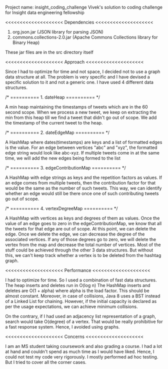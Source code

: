 Project name: insight_coding_challenge
Vivek's solution to coding challenge for Insight data engineering fellowship



<<<<<<<<<<<<<<<<<<<< Dependencies <<<<<<<<<<<<<<<<<<<<

1. org.json.jar (JSON library for parsing JSON)
2. commons.collections-2.0.jar (Apache Commons Collections library for Binary Heap)

These jar files are in the src directory itself



<<<<<<<<<<<<<<<<<<<< Approach <<<<<<<<<<<<<<<<<<<<

Since I had to optimize for time and not space, I decided not to use a graph data structure at all.
The problem is very specific and I have devised a specific solution to it and not a generic one.
I have used 4 different data structures.

/* ========== 1. dateHeap ========== */

A min heap maintaining the timestamps of tweets which are in the 60 second scope.
When we process a new tweet, we keep on extracting the min from this heap till we find a tweet that didn't go out of scope.
We add the timestamp of the current tweet to the heap.

/* ========== 2. dateEdgeMap ========== */

A HashMap where dates(timestamps) are keys and a list of formatted edges is the value.
For an edge between vertices "abc" and "xyz", the formatted edge string would look like abc-xyz.
If multiple tweets come in at the same time, we will add the new edges being formed to the list

/* ========== 3. edgeContributionMap ========== */

A HashMap with edge strings as keys and the repetition factors as values.
If an edge comes from multiple tweets, then the contribution factor for that would be the same as the number of such tweets.
This way, we can identify whether an edge would still be there once one of such contributing tweets go out of scope.

/* ========== 4. vertexDegreeMap ========== */

A HashMap with vertices as keys and degrees of them as values.
Once the value of an edge goes to zero in the edgeContributionMap, we know that all the tweets for that edge are out of scope.
At this point, we can delete the edge.
Once we delete the edge, we can decrease the degree of the associated vertices.
If any of those degrees go to zero, we will delete the vertex from the map and decrease the total number of vertices.
Most of the stuff could be achieved through the other 3 data structures.
But without this, we can't keep track whether a vertex is to be deleted from the hashtag graph.



<<<<<<<<<<<<<<<<<<<< Performance <<<<<<<<<<<<<<<<<<<<

I had to optimize for time. So I used a combination of fast data structures.
The heap inserts and deletes run in O(log n)
The HashMap inserts and deletes are O(1 + alpha) where alpha is the load factor. This should be almost constant.
Moreover, in case of collisions, Java 8 uses a BST instead of a Linked List for chaining.
However, if the initial capacity is declared as per the usage expectations, we can achieve minimum collisions.

On the contrary, if I had used an adjacency list representation of a graph, search would take O(degree) of a vertex.
That would be really prohibitive for a fast response system. Hence, I avoided using graphs.



<<<<<<<<<<<<<<<<<<<< Concerns <<<<<<<<<<<<<<<<<<<<

I am an MS student taking coursework and also grading a course.
I had a lot at hand and couldn't spend as much time as I would have liked.
Hence, I could not test my code very rigorously.
I mostly performed ad hoc testing.
But I tried to cover all the corner cases.